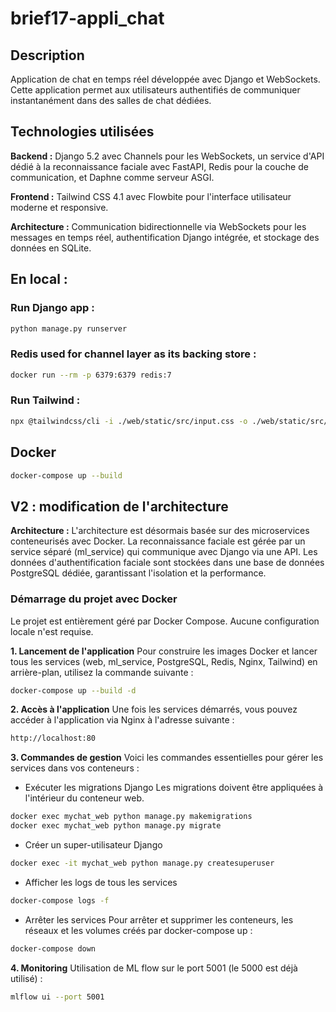 # brief17-appli_chat

## Description

Application de chat en temps réel développée avec Django et WebSockets. Cette application permet aux utilisateurs authentifiés de communiquer instantanément dans des salles de chat dédiées.

## Technologies utilisées

**Backend :** Django 5.2 avec Channels pour les WebSockets, un service d'API dédié à la reconnaissance faciale avec FastAPI, Redis pour la couche de communication, et Daphne comme serveur ASGI.

**Frontend :** Tailwind CSS 4.1 avec Flowbite pour l'interface utilisateur moderne et responsive.

**Architecture :** Communication bidirectionnelle via WebSockets pour les messages en temps réel, authentification Django intégrée, et stockage des données en SQLite.

## En local :

### Run Django app : 
```bash
python manage.py runserver
```

### Redis used for channel layer as its backing store :
```bash
docker run --rm -p 6379:6379 redis:7
```

### Run Tailwind : 
```bash
npx @tailwindcss/cli -i ./web/static/src/input.css -o ./web/static/src/output.css --watch
```

## Docker
```bash
docker-compose up --build
```

## V2 : modification de l'architecture

**Architecture :** L'architecture est désormais basée sur des microservices conteneurisés avec Docker. La reconnaissance faciale est gérée par un service séparé (ml_service) qui communique avec Django via une API. Les données d'authentification faciale sont stockées dans une base de données PostgreSQL dédiée, garantissant l'isolation et la performance.

### Démarrage du projet avec Docker

Le projet est entièrement géré par Docker Compose. Aucune configuration locale n'est requise.

**1. Lancement de l'application**
Pour construire les images Docker et lancer tous les services (web, ml_service, PostgreSQL, Redis, Nginx, Tailwind) en arrière-plan, utilisez la commande suivante :
```bash
docker-compose up --build -d
```

**2. Accès à l'application**
Une fois les services démarrés, vous pouvez accéder à l'application via Nginx à l'adresse suivante :
```bash
http://localhost:80
```

**3. Commandes de gestion**
Voici les commandes essentielles pour gérer les services dans vos conteneurs :

- Exécuter les migrations Django
Les migrations doivent être appliquées à l'intérieur du conteneur web.
```bash
docker exec mychat_web python manage.py makemigrations
docker exec mychat_web python manage.py migrate
```

- Créer un super-utilisateur Django
```bash
docker exec -it mychat_web python manage.py createsuperuser
```

- Afficher les logs de tous les services
```bash
docker-compose logs -f
```

- Arrêter les services
Pour arrêter et supprimer les conteneurs, les réseaux et les volumes créés par docker-compose up :
```bash
docker-compose down
```

**4. Monitoring**
Utilisation de ML flow sur le port 5001 (le 5000 est déjà utilisé) : 
```bash
mlflow ui --port 5001
```
